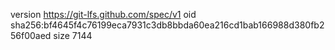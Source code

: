 version https://git-lfs.github.com/spec/v1
oid sha256:bf4645f4c76199eca7931c3db8bbda60ea216cd1bab166988d380fb256f00aed
size 7144
